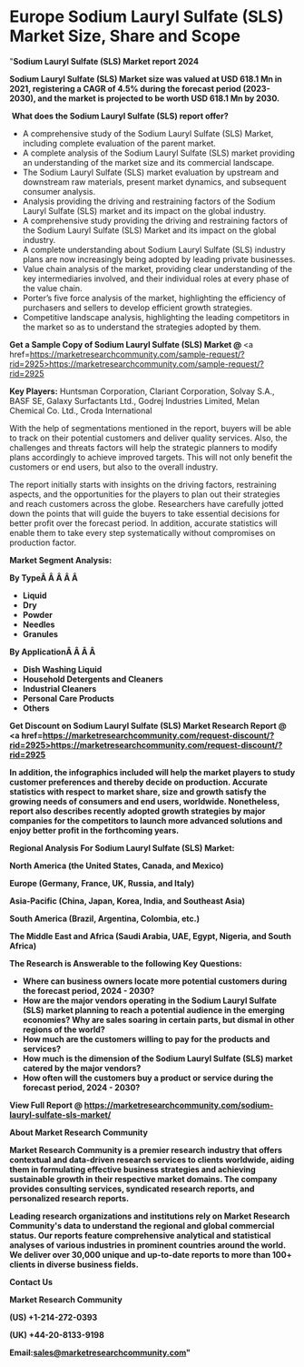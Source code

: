 # Europe Sodium Lauryl Sulfate (SLS) Market Size, Share and Scope
"<strong>Sodium Lauryl Sulfate (SLS) Market report 2024</strong>

<strong>Sodium Lauryl Sulfate (SLS) Market size was valued at USD 618.1 Mn in 2021, registering a CAGR of 4.5% during the forecast period (2023-2030), and the market is projected to be worth USD 618.1 Mn by 2030.</strong>

 <strong><b>What does the Sodium Lauryl Sulfate (SLS) report offer?</b></strong>
<ul>
  <li>A comprehensive study of the Sodium Lauryl Sulfate (SLS) Market, including complete evaluation of the parent market.</li>
  <li>A complete analysis of the Sodium Lauryl Sulfate (SLS) market providing an understanding of the market size and its commercial landscape.</li>
  <li>The Sodium Lauryl Sulfate (SLS) market evaluation by upstream and downstream raw materials, present market dynamics, and subsequent consumer analysis.</li>
  <li>Analysis providing the driving and restraining factors of the Sodium Lauryl Sulfate (SLS) market and its impact on the global industry.</li>
  <li>A comprehensive study providing the driving and restraining factors of the Sodium Lauryl Sulfate (SLS) Market and its impact on the global industry.</li>
  <li>A complete understanding about Sodium Lauryl Sulfate (SLS) industry plans are now increasingly being adopted by leading private businesses.</li>
  <li>Value chain analysis of the market, providing clear understanding of the key intermediaries involved, and their individual roles at every phase of the value chain.</li>
  <li>Porter’s five force analysis of the market, highlighting the efficiency of purchasers and sellers to develop efficient growth strategies.</li>
  <li>Competitive landscape analysis, highlighting the leading competitors in the market so as to understand the strategies adopted by them.</li>
</ul>

<strong>Get a Sample Copy of Sodium Lauryl Sulfate (SLS) Market @ </strong><a href=https://marketresearchcommunity.com/sample-request/?rid=2925><u>https://marketresearchcommunity.com/sample-request/?rid=2925</u></a>

<strong>Key Players:</strong> 
Huntsman Corporation, Clariant Corporation, Solvay S.A., BASF SE, Galaxy Surfactants Ltd., Godrej Industries Limited, Melan Chemical Co. Ltd., Croda International

With the help of segmentations mentioned in the report, buyers will be able to track on their potential customers and deliver quality services. Also, the challenges and threats factors will help the strategic planners to modify plans accordingly to achieve improved targets. This will not only benefit the customers or end users, but also to the overall industry.

The report initially starts with insights on the driving factors, restraining aspects, and the opportunities for the players to plan out their strategies and reach customers across the globe. Researchers have carefully jotted down the points that will guide the buyers to take essential decisions for better profit over the forecast period. In addition, accurate statistics will enable them to take every step systematically without compromises on production factor.

<strong>Market Segment Analysis:</strong>


<strong><strong>By TypeÂ Â Â Â Â  </strong></h4>
<ul>
 	<li>Liquid</li>
 	<li>Dry</li>
 	<li>Powder</li>
 	<li>Needles</li>
 	<li>Granules</li>
</ul>
<strong><strong>By ApplicationÂ Â Â Â  </strong></h4>
<ul>
 	<li>Dish Washing Liquid</li>
 	<li>Household Detergents and Cleaners</li>
 	<li>Industrial Cleaners</li>
 	<li>Personal Care Products</li>
 	<li>Others</li>
</ul>

<strong>Get Discount on Sodium Lauryl Sulfate (SLS) Market Research Report @ </b></strong><a href=https://marketresearchcommunity.com/request-discount/?rid=2925><u>https://marketresearchcommunity.com/request-discount/?rid=2925</u></a>

In addition, the infographics included will help the market players to study customer preferences and thereby decide on production. Accurate statistics with respect to market share, size and growth satisfy the growing needs of consumers and end users, worldwide. Nonetheless, report also describes recently adopted growth strategies by major companies for the competitors to launch more advanced solutions and enjoy better profit in the forthcoming years.

<strong>Regional Analysis For Sodium Lauryl Sulfate (SLS) Market:</strong>

<strong>North America</strong> (the United States, Canada, and Mexico)

<strong>Europe</strong> (Germany, France, UK, Russia, and Italy)

<strong>Asia-Pacific</strong> (China, Japan, Korea, India, and Southeast Asia)

<strong>South America</strong> (Brazil, Argentina, Colombia, etc.)

<strong>The Middle East and Africa</strong> (Saudi Arabia, UAE, Egypt, Nigeria, and South Africa)

<strong>The Research is Answerable to the following Key Questions:</strong>
<ul>
 	<li>Where can business owners locate more potential customers during the forecast period, 2024 - 2030?</li>
 	<li>How are the major vendors operating in the Sodium Lauryl Sulfate (SLS) market planning to reach a potential audience in the emerging economies? Why are sales soaring in certain parts, but dismal in other regions of the world?</li>
 	<li>How much are the customers willing to pay for the products and services?</li>
 	<li>How much is the dimension of the Sodium Lauryl Sulfate (SLS) market catered by the major vendors?</li>
 	<li>How often will the customers buy a product or service during the forecast period, 2024 - 2030?</li>
</ul>

<strong>View Full Report @</strong> <a href=https://marketresearchcommunity.com/sodium-lauryl-sulfate-sls-market/>https://marketresearchcommunity.com/sodium-lauryl-sulfate-sls-market/</a>

<strong>About Market Research Community</strong>

Market Research Community is a premier research industry that offers contextual and data-driven research services to clients worldwide, aiding them in formulating effective business strategies and achieving sustainable growth in their respective market domains. The company provides consulting services, syndicated research reports, and personalized research reports.

Leading research organizations and institutions rely on Market Research Community's data to understand the regional and global commercial status. Our reports feature comprehensive analytical and statistical analyses of various industries in prominent countries around the world. We deliver over 30,000 unique and up-to-date reports to more than 100+ clients in diverse business fields.

<strong>Contact Us</strong>

<strong>Market Research Community</strong>

(US) +1-214-272-0393

(UK) +44-20-8133-9198

<strong>Email:</strong>sales@marketresearchcommunity.com"
